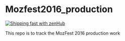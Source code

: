 # Mozfest2016_production
[![Shipping fast with zenHub](https://raw.githubusercontent.com/ZenHubIO/support/master/zenhub-badge.png)](https://zenhub.com)

This repo is to track the MozFest 2016 production work
